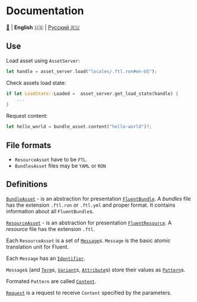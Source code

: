 # Documentation

[🔼](../README.md) | **English** 🇺🇸 | [Русский 🇷🇺](ru-RU.md)

## Use

Load asset using `AssetServer`:

```rust
let handle = asset_server.load("locales/.ftl.ron#en-US");
```

Check assets load state:

```rust
if let LoadState::Loaded =  asset_server.get_load_state(handle) {
    ...
}
```

Request content:

```rust
let hello_world = bundle_asset.content("hello-world")?;
```

## File formats

- `ResourceAsset` have to be `FTL`.
- `BundlesAsset` files may be `YAML` or `RON`

## Definitions
[`BundleAsset`][bundle-asset] - is an abstraction for presentation
[`FluentBundle`][fluent-bundle]. A *bundles* file has the extension `.ftl.ron`
or `.ftl.yml` and proper format. It contains information about all
`FluentBundle`s.

[`ResourceAsset`][resource-asset] - is an abstraction for presentation
[`FluentResource`][fluent-resource]. A *resource* file has the extension `.ftl`.

Each `ResourceAsset` is a set of [`Message`][message]s. `Message` is the basic
atomic translation unit for Fluent.

Each `Message` has an [`Identifier`][identifier].

`Message`s (and [`Term`][Term]s, [`Variant`][variant]s,
[`Attribute`][attribute]s) store their values as [`Pattern`][pattern]s.

Formated `Pattern` are called [`Content`][content].

[`Request`][request] is a request to receive `Content` specified by the
parameters.

[attribute]: https://docs.rs/fluent-syntax/*/fluent_syntax/ast/struct.Attribute.html
[bundle-asset]: https://docs.rs/bevy_fluent/*/bevy_fluent/assets/struct.BundleAsset.html
[content]: https://docs.rs/bevy_fluent/*/bevy_fluent/exts/bundle/trait.BundleExt.html#tymethod.content
[fluent-bundle]: https://docs.rs/fluent/*/fluent/bundle/struct.FluentBundle.html
[fluent-resource]: https://docs.rs/fluent/*/fluent/struct.FluentResource.html
[identifier]: https://docs.rs/fluent-syntax/*/fluent_syntax/ast/struct.Identifier.html
[message]: https://docs.rs/fluent-syntax/*/fluent_syntax/ast/struct.Message.html
[pattern]: https://docs.rs/fluent-syntax/*/fluent_syntax/ast/struct.Pattern.html
[request]: https://docs.rs/bevy_fluent/*/bevy_fluent/exts/bundle/struct.Request.html
[resource-asset]: https://docs.rs/bevy_fluent/*/bevy_fluent/assets/struct.ResourceAsset.html
[term]: https://docs.rs/fluent-syntax/*/fluent_syntax/ast/struct.Term.html
[unicode-language-identifier]: http://unicode.org/reports/tr35/#Unicode_language_identifier
[variant]: https://docs.rs/fluent-syntax/*/fluent_syntax/ast/struct.Variant.html
